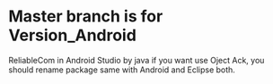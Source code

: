 # Master branch is for Version_Android 

ReliableCom in Android Studio by java
if you want use Oject Ack, you should rename package same with Android and Eclipse both.

